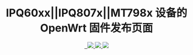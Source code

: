 <div align="center">
  <h1 align="center">
     IPQ60xx||IPQ807x||MT798x 设备的 OpenWrt 固件发布页面
  </h1>
<a href="/LICENSE">
    <img src="https://img.shields.io/github/license/sdf8057/cloudbuild?style=flat&a=1" alt="">
  </a>
  <a href="https://github.com/sdf8057/cloudbuild/pulls">
    <img src="https://img.shields.io/badge/PRs-welcome-brightgreen.svg?style=flat" alt="">
  </a><a href="https://github.com/sdf8057/cloudbuild/issues/new">
    <img src="https://img.shields.io/badge/Issues-welcome-brightgreen.svg?style=flat">
  </a><a href="https://github.com/wwz09/Actions-Openwrt-IMM/releases">
    <img src="https://img.shields.io/github/release/sdf8057/cloudbuild.svg?style=flat">
  </a><a href="hhttps://github.com/sdf8057/cloudbuild/releases">
    <img src="https://img.shields.io/github/downloads/sdf8057/cloudbuild/total?style=flat&?">
  </a>
</div>
<br>



